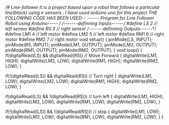 /*# Line-follower
It is a project based upon a robot that follows a particular line(black) using ir sensors .  I have  used arduino uno for this project
THE FOLLOWING CODE HAS BEEN USED--
*------ Program for Line Follower Robot using Arduino----- */
/*-------definning Inputs------*/
#define LS 2      // left sensor
#define RS 3      // right sensor
/*-------definning Outputs------*/
#define LM1 4       // left motor
#define LM2 5       // left motor
#define RM1 6       // right motor
#define RM2 7       // right motor
void setup()
{
  pinMode(LS, INPUT);
  pinMode(RS, INPUT);
  pinMode(LM1, OUTPUT);
  pinMode(LM2, OUTPUT);
  pinMode(RM1, OUTPUT);
  pinMode(RM2, OUTPUT);
}
void loop()
{
  if(digitalRead(LS) && digitalRead(RS))     // Move Forward
  {
    digitalWrite(LM1, HIGH);
    digitalWrite(LM2, LOW);
    digitalWrite(RM1, HIGH);
    digitalWrite(RM2, LOW);
  }
  
  if(!(digitalRead(LS)) && digitalRead(RS))     // Turn right
  {
    digitalWrite(LM1, LOW);
    digitalWrite(LM2, LOW);
    digitalWrite(RM1, HIGH);
    digitalWrite(RM2, LOW);
  }
  
  if(digitalRead(LS) && !(digitalRead(RS)))     // turn left
  {
    digitalWrite(LM1, HIGH);
    digitalWrite(LM2, LOW);
    digitalWrite(RM1, LOW);
    digitalWrite(RM2, LOW);
  }
  
  if(!(digitalRead(LS)) && !(digitalRead(RS)))     // stop
  {
    digitalWrite(LM1, LOW);
    digitalWrite(LM2, LOW);
    digitalWrite(RM1, LOW);
    digitalWrite(RM2, LOW);
  }
}

